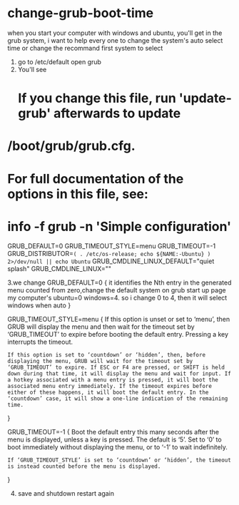 # change-grub-boot-time
when you start your computer with windows and ubuntu, you'll get in the grub system, i want to help  every one to change the system's auto select time or change the recommand first system to select

1. go to /etc/default open grub
2. You'll see
   # If you change this file, run 'update-grub' afterwards to update
# /boot/grub/grub.cfg.
# For full documentation of the options in this file, see:
#   info -f grub -n 'Simple configuration'

GRUB_DEFAULT=0
GRUB_TIMEOUT_STYLE=menu
GRUB_TIMEOUT=-1
GRUB_DISTRIBUTOR=`( . /etc/os-release; echo ${NAME:-Ubuntu} ) 2>/dev/null || echo Ubuntu`
GRUB_CMDLINE_LINUX_DEFAULT="quiet splash"
GRUB_CMDLINE_LINUX=""



3.we change
GRUB_DEFAULT=0 
{
it identifies the Nth entry in the generated menu counted from zero,change the default system on grub start up page 
my computer's ubuntu=0 windows=4. so i change 0 to 4, then it will select windows when auto
}


GRUB_TIMEOUT_STYLE=menu
{ 
If this option is unset or set to ‘menu’, then GRUB will display the menu and then wait for the timeout set by ‘GRUB_TIMEOUT’ to expire before booting the default entry. Pressing a key interrupts the timeout.

    If this option is set to ‘countdown’ or ‘hidden’, then, before displaying the menu, GRUB will wait for the timeout set by ‘GRUB_TIMEOUT’ to expire. If ESC or F4 are pressed, or SHIFT is held down during that time, it will display the menu and wait for input. If a hotkey associated with a menu entry is pressed, it will boot the associated menu entry immediately. If the timeout expires before either of these happens, it will boot the default entry. In the ‘countdown’ case, it will show a one-line indication of the remaining time.
}

GRUB_TIMEOUT=-1
{
    Boot the default entry this many seconds after the menu is displayed, unless a key is pressed. The default is ‘5’. Set to ‘0’ to boot immediately without displaying the menu, or to ‘-1’ to wait indefinitely.

    If ‘GRUB_TIMEOUT_STYLE’ is set to ‘countdown’ or ‘hidden’, the timeout is instead counted before the menu is displayed.
}

4. save and shutdown restart again
